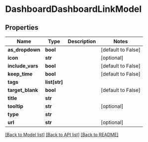 # DashboardDashboardLinkModel

## Properties
Name | Type | Description | Notes
------------ | ------------- | ------------- | -------------
**as_dropdown** | **bool** |  | [default to False]
**icon** | **str** |  | [optional] 
**include_vars** | **bool** |  | [default to False]
**keep_time** | **bool** |  | [default to False]
**tags** | **list[str]** |  | 
**target_blank** | **bool** |  | [default to False]
**title** | **str** |  | 
**tooltip** | **str** |  | [optional] 
**type** | **str** |  | 
**url** | **str** |  | [optional] 

[[Back to Model list]](../README.md#documentation-for-models) [[Back to API list]](../README.md#documentation-for-api-endpoints) [[Back to README]](../README.md)


